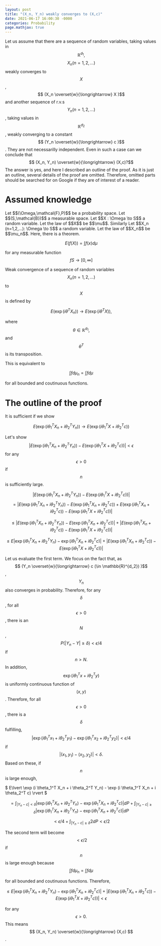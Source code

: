 ```yaml
---
layout: post
title: "(X_n, Y_n) weakly converges to (X,c)"
date: 2021-06-17 16:00:30 -0000
categories: Probability
page.mathjax: true
---
```



Let us assume that there are a sequence of random variables, taking values in $$\mathbb{R}^{d_1},$$ $$ X_n (n=1,2,...)$$ weakly converges to $$ X $$, $$ (X_n \overset{w}{\longrightarrow} X )$$ and another sequence of r.v.s $$Y_n (n=1,2,...)$$, taking values in $$\mathbb{R}^{d_2}$$, weakly converging to a constant $$ (Y_n \overset{w}{\longrightarrow} c )$$. They are not necessarilly independent. Even in such a case can we conclude that $$ (X_n, Y_n) \overset{w}{\longrightarrow} (X,c)?$$ The answer is yes, and here I described an outline of the proof. As it is just an outline, several details of the proof are omitted. Therefore, omitted parts should be searched for on Google if they are of interest of a reader.
<h1>Assumed knowledge</h1>
Let $$(\Omega,\mathcal{F},P)$$ be a probability space. Let $$(S,\mathcal{B})$$ a measurable space. Let $$X : \Omega \to S$$ a random variable. Let the law of $$X$$ be $$\mu$$. Similarly Let $$X_n (n=1,2,...): \Omega \to S$$ a random variable. Let the law of $$X_n$$ be $$\mu_n$$. Here, there is a theorem.

$$E(f(X))=\int f(x) d\mu$$

for any measurable function $$f S \to [0, \infty]$$

Weak convergence of a sequence of random variables $$ X_n (n=1,2,...)$$ to $$X$$ is defined by

$$E(\exp (i\theta^T X_n)) \longrightarrow E(\exp (i\theta^T X)),$$


where $$\theta \in \mathbb{R}^{d_1},$$ and $$\theta^T$$ is its transposition.

This is equivalent to

$$ \int f d\mu_n = \int f d\mu$$

for all bounded and coutinuous functions.



<h1>The outline of the proof</h1>
It is sufficient if we show

$$ E(\exp (i \theta_1^T X_n + i \theta_2^T Y_n)) \to E(\exp (i \theta_1^T X + i \theta_2^T c))$$

Let's show
$$\lvert E(\exp (i \theta_1^T X_n + i \theta_2^T Y_n)) - E(\exp (i \theta_1^T X + i \theta_2^T c)) \rvert \lt \epsilon$$ for any $$\epsilon \gt 0$$ if $$n$$ is sufficiently large.

$$\lvert E(\exp (i \theta_1^T X_n + i \theta_2^T Y_n)) - E(\exp (i \theta_1^T X + i \theta_2^T c)) \rvert $$
$$=\lvert E(\exp (i \theta_1^T X_n + i \theta_2^T Y_n)) - E(\exp (i \theta_1^T X_n + i \theta_2^T c)) + E(\exp (i \theta_1^T X_n + i \theta_2^T c)) - E(\exp (i \theta_1^T X + i \theta_2^T c)) \rvert$$

$$\leq \lvert E(\exp (i \theta_1^T X_n + i \theta_2^T Y_n)) - E(\exp (i \theta_1^T X_n + i \theta_2^T c))\rvert + \lvert E(\exp (i \theta_1^T X_n + i \theta_2^T c)) - E(\exp (i \theta_1^T X + i \theta_2^T c)) \rvert$$

$$\leq E \lvert \exp (i \theta_1^T X_n + i \theta_2^T Y_n) - \exp (i \theta_1^T X_n + i \theta_2^T c) \rvert + \lvert E(\exp (i \theta_1^T X_n + i \theta_2^T c)) - E(\exp (i \theta_1^T X + i \theta_2^T c)) \rvert$$

Let us evaluate the first term. We focus on the fact that, as $$ (Y_n \overset{w}{\longrightarrow} c (\in \mathbb{R}^{d_2}) )$$, $$Y_n$$ also converges in probability. Therefore, for any $$ \delta $$, for all $$\epsilon>0$$, there is an $$ N$$ , $$ P(\lvert Y_n-Y \rvert \geq \delta) \lt \epsilon/4$$ if $$ n>N. $$In addition, $$ \exp (i \theta_1^T x + i \theta_2^T y)$$ is uniformly continuous function of $$(x,y)$$. Therefore, for all $$\epsilon>0$$, there is a $$\delta$$ fulfilling, $$ \lvert \exp (i \theta_1^T x_1 + i \theta_2^T y_1)-  \exp (i \theta_1^T x_2 + i \theta_2^T y_2) \rvert <\epsilon/4$$ if $$\lvert (x_1,y_1)-(x_2,y_2)\rvert< \delta. $$ Based on these, if $$n$$ is large enough,

$ E\lvert \exp (i \theta_1^T X_n + i \theta_2^T Y_n) - \exp (i \theta_1^T X_n + i \theta_2^T c) \rvert $

$$=\int_{\lvert Y_n-c \rvert \lt \delta} \lvert \exp (i \theta_1^T X_n + i \theta_2^T Y_n) - \exp (i \theta_1^T X_n + i \theta_2^T c) \rvert dP + \int_{\lvert Y_n-c \rvert \geq \delta} \lvert \exp (i \theta_1^T X_n + i \theta_2^T Y_n) - \exp (i \theta_1^T X_n + i \theta_2^T c) \rvert dP$$

$$\lt \epsilon /4 + \int_{\lvert Y_n-c \rvert \geq \delta}  2  dP <\epsilon/2$$


The second term will become $$<\epsilon/2$$ if $$n$$ is large enough because $$ \int f d\mu_n = \int f d\mu$$

for all bounded and coutinuous functions. Therefore,

$$\leq E \lvert \exp (i \theta_1^T X_n + i \theta_2^T Y_n) - \exp (i \theta_1^T X_n + i \theta_2^T c) \rvert + \lvert E(\exp (i \theta_1^T X_n + i \theta_2^T c)) - E(\exp (i \theta_1^T X + i \theta_2^T c)) \rvert \lt \epsilon$$

for any $$\epsilon \gt 0.$$ This means $$ (X_n, Y_n) \overset{w}{\longrightarrow} (X,c) $$.